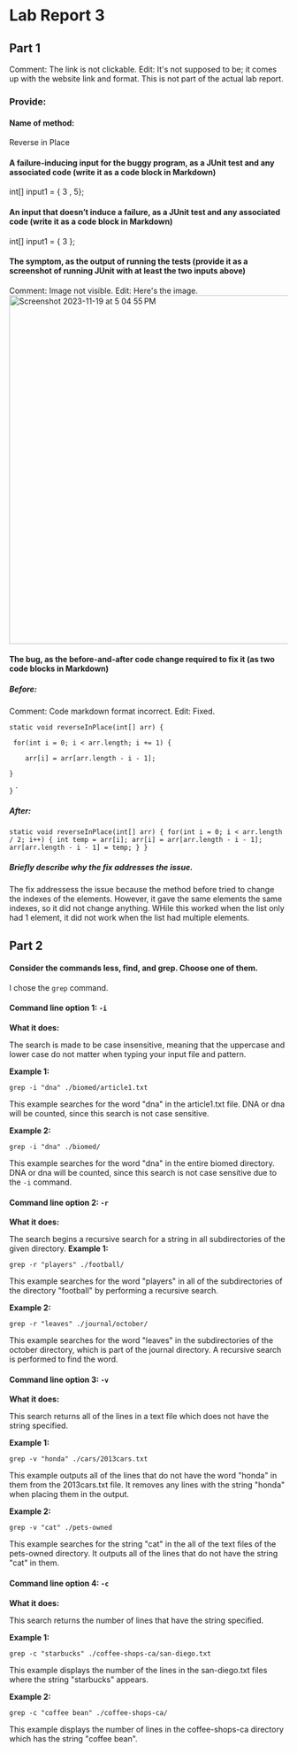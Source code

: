 # Lab Report 3

Part 1 
- 

Comment: The link is not clickable. 
Edit: It's not supposed to be; it comes up with the website link and format. This is not part of the actual lab report. 

### Provide:
#### Name of method: 
Reverse in Place 

#### A failure-inducing input for the buggy program, as a JUnit test and any associated code (write it as a code block in Markdown)
int[] input1 = { 3 , 5};


#### An input that doesn’t induce a failure, as a JUnit test and any associated code (write it as a code block in Markdown)
int[] input1 = { 3 };

#### The symptom, as the output of running the tests (provide it as a screenshot of running JUnit with at least the two inputs above)

Comment: Image not visible. 
Edit: Here's the image. 
<img width="630" alt="Screenshot 2023-11-19 at 5 04 55 PM" src="https://github.com/adhithinm/cse15l-lab-reports/assets/146797389/f34ac3bb-373d-4560-ba59-c56feb88910e">


#### The bug, as the before-and-after code change required to fix it (as two code blocks in Markdown)
##### Before: 

Comment: Code markdown format incorrect. 
Edit: Fixed. 


` static void reverseInPlace(int[] arr) { `
  
  `  for(int i = 0; i < arr.length; i += 1) { `
   
   `     arr[i] = arr[arr.length - i - 1]; `
 
 ` } `

` } `
`


##### After: 
`static void reverseInPlace(int[] arr) {
  for(int i = 0; i < arr.length / 2; i++) {
    int temp = arr[i];
    arr[i] = arr[arr.length - i - 1];
    arr[arr.length - i - 1] = temp;
  }
}
`

##### Briefly describe why the fix addresses the issue.
The fix addressess the issue because the method before tried to change the indexes of the elements. However, it gave the same elements the same indexes, so it did not change anything. WHile this worked when the list only had 1 element, it did not work when the list had multiple elements. 

Part 2
- 

#### Consider the commands less, find, and grep. Choose one of them. 
I chose the `grep` command. 

#### Command line option 1: `-i` 
**What it does:** 

The search is made to be case insensitive, meaning that the uppercase and lower case do not matter when typing your input file and pattern. 

**Example 1:**

`grep -i "dna" ./biomed/article1.txt`

This example searches for the word "dna" in the article1.txt file. DNA or dna will be counted, since this search is not case sensitive. 

**Example 2:**

`grep -i "dna" ./biomed/`

This example searches for the word "dna" in the entire biomed directory. DNA or dna will be counted, since this search is not case sensitive due to the `-i` command. 

#### Command line option 2: `-r` 

**What it does:** 

The search begins a recursive search for a string in all subdirectories of the given directory. 
**Example 1:**

`grep -r "players" ./football/`

This example searches for the word "players" in all of the subdirectories of the directory "football" by performing a recursive search. 

**Example 2:**

`grep -r "leaves" ./journal/october/`

This example searches for the word "leaves" in the subdirectories of the october directory, which is part of the journal directory. A recursive search is performed to find the word. 

#### Command line option 3: `-v` 

**What it does:** 

This search returns all of the lines in a text file which does not have the string specified. 

**Example 1:**

`grep -v "honda" ./cars/2013cars.txt`

This example outputs all of the lines that do not have the word "honda" in them from the 2013cars.txt file. It removes any lines with the string "honda" when placing them in the output. 

**Example 2:**

`grep -v "cat" ./pets-owned`

This example searches for the string "cat" in the all of the text files of the pets-owned directory. It outputs all of the lines that do not have the string "cat" in them. 

#### Command line option 4: `-c` 

**What it does:** 

This search returns the number of lines that have the string specified. 

**Example 1:**

`grep -c "starbucks" ./coffee-shops-ca/san-diego.txt`

This example displays the number of the lines in the san-diego.txt files where the string "starbucks" appears. 

**Example 2:**

`grep -c "coffee bean" ./coffee-shops-ca/`

This example displays the number of lines in the coffee-shops-ca directory which has the string "coffee bean". 

